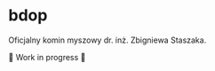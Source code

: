 # bdop

Oficjalny komin myszowy dr. inż. Zbigniewa Staszaka.

:construction: Work in progress :construction:
